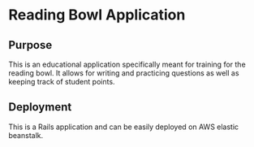 # Reading Bowl Application

## Purpose
This is an educational application specifically meant for training for the reading bowl. It allows for writing and practicing questions as well as keeping track of student points.

## Deployment
This is a Rails application and can be easily deployed on AWS elastic beanstalk.